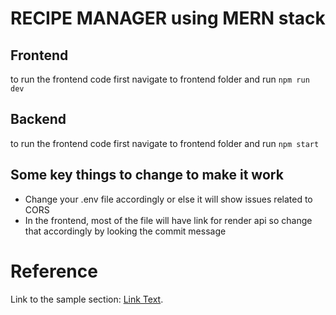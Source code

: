 # RECIPE MANAGER using MERN stack

## Frontend
to run the frontend code first navigate to frontend folder and run `npm run dev`

## Backend

to run the frontend code first navigate to frontend folder and run `npm start`  


## Some key things to change to make it work

* Change your .env file accordingly or else it will show issues related to CORS
* In the frontend, most of the file will have link for render api so change that accordingly by looking the commit message  

# Reference

Link to the sample section: [Link Text](https://recipie-manager-fullstack.onrender.com).
